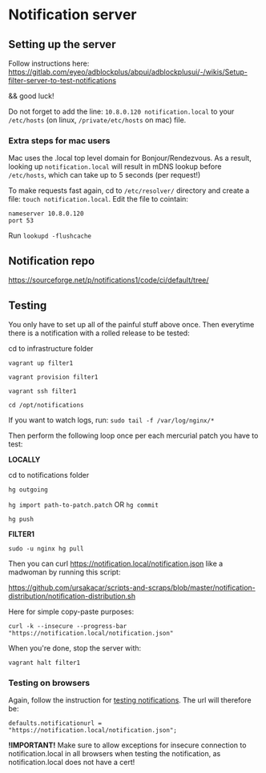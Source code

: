 # Notification server

## Setting up the server

Follow instructions here: https://gitlab.com/eyeo/adblockplus/abpui/adblockplusui/-/wikis/Setup-filter-server-to-test-notifications

&& good luck!

Do not forget to add the line: `10.8.0.120 notification.local` to your `/etc/hosts` (on linux, `/private/etc/hosts` on mac) file.

### Extra steps for mac users

Mac uses the .local top level domain for Bonjour/Rendezvous. As a result, looking up `notification.local` will result in mDNS lookup before `/etc/hosts`, which can take up to 5 seconds (per request!)

To make requests fast again, cd to `/etc/resolver/` directory and create a file: `touch notification.local`. Edit the file to cointain:

```
nameserver 10.8.0.120
port 53
```

Run `lookupd -flushcache`

## Notification repo

https://sourceforge.net/p/notifications1/code/ci/default/tree/

## Testing

You only have to set up all of the painful stuff above once. Then everytime there is a notification with a rolled release to be tested:

cd to infrastructure folder

`vagrant up filter1`

`vagrant provision filter1`

`vagrant ssh filter1`

`cd /opt/notifications`

If you want to watch logs, run: `sudo tail -f /var/log/nginx/*`

Then perform the following loop once per each mercurial patch you have to test:

**LOCALLY**

cd to notifications folder

`hg outgoing`

`hg import path-to-patch.patch` OR `hg commit`

`hg push`

**FILTER1**

`sudo -u nginx hg pull`

Then you can curl https://notification.local/notification.json like a madwoman by running this script:

https://github.com/ursakacar/scripts-and-scraps/blob/master/notification-distribution/notification-distribution.sh

Here for simple copy-paste purposes:

`curl -k --insecure --progress-bar "https://notification.local/notification.json"`

When you're done, stop the server with:

`vagrant halt filter1`

### Testing on browsers

Again, follow the instruction for [testing notifications](notifications.md). The url will therefore be:

`defaults.notificationurl = "https://notification.local/notification.json";`

**!IMPORTANT!** Make sure to allow exceptions for insecure connection to notification.local in all browsers when testing the notification, as notification.local does not have a cert!
